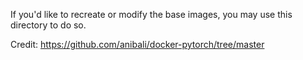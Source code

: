 If you'd like to recreate or modify the base images, you may use this directory to do so.


Credit: https://github.com/anibali/docker-pytorch/tree/master